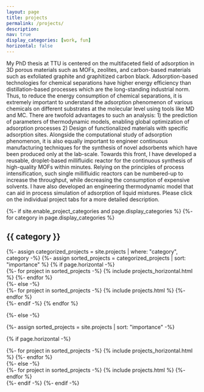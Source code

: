 ```yaml
---
layout: page
title: projects
permalink: /projects/
description:  
nav: true
display_categories: [work, fun]
horizontal: false
---
```


My PhD thesis at TTU is centered on the multifaceted field of adsorption in 3D porous materials such as MOFs, zeolites, and carbon-based materials such as exfoliated graphite and graphitized carbon black. Adsorption-based technologies for chemical separations have higher energy efficiency than distillation-based processes which are the long-standing industrial norm. Thus, to reduce the energy consumption of chemical separations, it is extremely important to understand the adsorption phenomenon of various chemicals on different substrates at the molecular level using tools like MD and MC. There are twofold advantages to such an analysis: 1) the prediction of parameters of thermodynamic models, enabling global optimization of adsorption processes 2) Design of functionalized materials with specific adsorption sites. Alongside the computational study of adsorption phenomenon, it is also equally important to engineer continuous manufacturing techniques for the synthesis of novel adsorbents which have been produced only at the lab-scale. Towards this front, I have developed a reusable, droplet-based millifluidic reactor for the continuous synthesis of high-quality MOFs within minutes. Relying on the principles of process intensification, such single millifluidic reactors can be numbered-up to increase the throughput, while decreasing the consumption of expensive solvents. I have also developed an engineering thermodynamic model that can aid in process simulation of adsorption of liquid mixtures. Please click on the individual project tabs for a more detailed description.

<!-- pages/projects.md -->
<div class="projects">
{%- if site.enable_project_categories and page.display_categories %}
  <!-- Display categorized projects -->
  {%- for category in page.display_categories %}
  <h2 class="category">{{ category }}</h2>
  {%- assign categorized_projects = site.projects | where: "category", category -%}
  {%- assign sorted_projects = categorized_projects | sort: "importance" %}
  <!-- Generate cards for each project -->
  {% if page.horizontal -%}
  <div class="container">
    <div class="row row-cols-2">
    {%- for project in sorted_projects -%}
      {% include projects_horizontal.html %}
    {%- endfor %}
    </div>
  </div>
  {%- else -%}
  <div class="grid">
    {%- for project in sorted_projects -%}
      {% include projects.html %}
    {%- endfor %}
  </div>
  {%- endif -%}
  {% endfor %}

{%- else -%}
<!-- Display projects without categories -->
  {%- assign sorted_projects = site.projects | sort: "importance" -%}
  <!-- Generate cards for each project -->
  {% if page.horizontal -%}
  <div class="container">
    <div class="row row-cols-2">
    {%- for project in sorted_projects -%}
      {% include projects_horizontal.html %}
    {%- endfor %}
    </div>
  </div>
  {%- else -%}
  <div class="grid">
    {%- for project in sorted_projects -%}
      {% include projects.html %}
    {%- endfor %}
  </div>
  {%- endif -%}
{%- endif -%}
</div>
